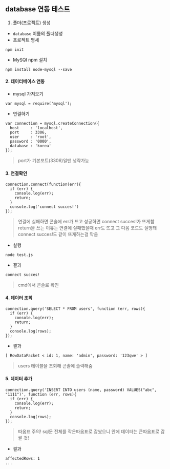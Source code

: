 ## database 연동 테스트
1. 폴더(프로젝트) 생성
- `database` 이름의 폴더생성
- 프로젝트 명세
```
npm init
```
- MySQl npm 설치
```
npm install node-mysql --save
```

#### 2. 데이터베이스 연동
- mysql 가져오기
```
var mysql = require('mysql');
```
- 연결하기
```
var connection = mysql.createConnection({
  host     : 'localhost',
  port     : 3306,
  user     : 'root',
  password : '0000',
  database : 'korea'
});
```
> port가 기본포트(3306)일땐 생략가능

#### 3. 연결확인
```
connection.connect(function(err){
  if (err) {
    console.log(err);
    return;
  }
  console.log('connect succes!')
});
```
> 연결에 실패하면 콘솔에 err가 뜨고 성공하면 connect succes!가 뜨게함<br/>return을 쓰는 이유는 연결에 실패했을때 err도 뜨고 그 다음 코드도 실행돼 connect succes!도 같이 뜨게하는걸 막음
- 실행
```
node test.js
```
- 결과
```
connect succes!
```
> cmd에서 콘솔로 확인

#### 4. 데이터 조회
```
connection.query('SELECT * FROM users', function (err, rows){
  if (err) {
    console.log(err);
    return;
  }
  console.log(rows);
});
```
- 결과
```
[ RowDataPacket < id: 1, name: 'admin', password: '123qwe' > ]
```
> users 테이블을 조회해 콘솔에 출력해줌

#### 5. 데이터 추가
```
connection.query('INSERT INTO users (name, password) VALUES("abc", "1111")', function (err, rows){
  if (err) {
    console.log(err);
    return;
  }
  console.log(rows);
});
```
> 따옴표 주의! sql문 전체를 작은따옴표로 감쌌으니 안에 데이터는 큰따옴표로 감쌀 것!
- 결과
```
affectedRows: 1
...
```
